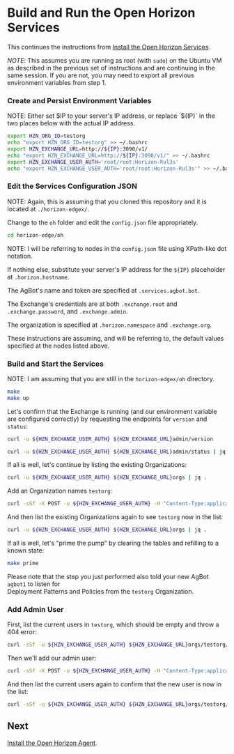 # Build and Run the Open Horizon Services

This continues the instructions from [Install the Open Horizon Services](01-horizon-services-setup.md).

*NOTE*: This assumes you are running as root (with `sudo`) on the Ubuntu VM 
as described in the previous set of instructions and are continuing in the same session. 
If you are not, you may need to export all previous environment variables from step 1.

### Create and Persist Environment Variables

NOTE: Either set $IP to your server's IP address, 
or replace `${IP}` in the two places below with the actual IP address.

``` bash
export HZN_ORG_ID=testorg
echo "export HZN_ORG_ID=testorg" >> ~/.bashrc
export HZN_EXCHANGE_URL=http://${IP}:3090/v1/
echo "export HZN_EXCHANGE_URL=http://${IP}:3090/v1/" >> ~/.bashrc
export HZN_EXCHANGE_USER_AUTH='root/root:Horizon-Rul3s'
echo "export HZN_EXCHANGE_USER_AUTH='root/root:Horizon-Rul3s'" >> ~/.bashrc
```

### Edit the Services Configuration JSON

NOTE: Again, this is assuming that you cloned this repository and it is located at `./horizon-edgex/`.

Change to the `oh` folder and edit the `config.json` file appropriately.

``` bash
cd horizon-edge/oh
```

NOTE: I will be referring to nodes in the `config.json` file using XPath-like dot notation.

If nothing else, substitute your server's IP address for the `${IP}` placeholder at `.horizon.hostname`.

The AgBot's name and token are specified at `.services.agbot.bot`.

The Exchange's credentials are at both `.exchange.root` and `.exchange.password`, and `.exchange.admin`.

The organization is specified at `.horizon.namespace` and `.exchange.org`.

These instructions are assuming, and will be referring to, the default values specified at the nodes listed above.

### Build and Start the Services

NOTE: I am assuming that you are still in the `horizon-edgex/oh` directory.

``` bash
make
make up
```

Let's confirm that the Exchange is running (and our environment variable are configured correctly) by 
requesting the endpoints for `version` and `status`:

``` bash
curl -u ${HZN_EXCHANGE_USER_AUTH} ${HZN_EXCHANGE_URL}admin/version
```

``` bash
curl -u ${HZN_EXCHANGE_USER_AUTH} ${HZN_EXCHANGE_URL}admin/status | jq .
```

If all is well, let's continue by listing the existing Organizations:

``` bash
curl -u ${HZN_EXCHANGE_USER_AUTH} ${HZN_EXCHANGE_URL}orgs | jq .
```

Add an Organization names `testorg`:

``` bash
curl -sSf -X POST -u ${HZN_EXCHANGE_USER_AUTH} -H "Content-Type:application/json" -d '{"label": "testorg", "description": "Organization for Testing"}' ${HZN_EXCHANGE_URL}orgs/testorg | jq .
```

And then list the existing Organizations again to see `testorg` now in the list:

``` bash
curl -u ${HZN_EXCHANGE_USER_AUTH} ${HZN_EXCHANGE_URL}orgs | jq .
```

If all is well, let's "prime the pump" by clearing the tables and refilling to a known state:

``` bash
make prime
```

Please note that the step you just performed also told your new AgBot `agbot1` to listen for  
Deployment Patterns and Policies from the `testorg` Organization.

### Add Admin User

First, list the current users in `testorg`, which should be empty and throw a 404 error:

``` bash
curl -sSf -u ${HZN_EXCHANGE_USER_AUTH} ${HZN_EXCHANGE_URL}orgs/testorg/users | jq .
```

Then we'll add our admin user:

``` bash
curl -sSf -X POST -u ${HZN_EXCHANGE_USER_AUTH} -H "Content-Type:application/json" -d '{"password":"cool","email": "joe@everywhere.com", "admin": true}' ${HZN_EXCHANGE_URL}orgs/testorg/users/joe | jq .
```

And then list the current users again to confirm that the new user is now in the list:

``` bash
curl -sSf -u ${HZN_EXCHANGE_USER_AUTH} ${HZN_EXCHANGE_URL}orgs/testorg/users | jq .
```

## Next

[Install the Open Horizon Agent](03-install-agent.md).
